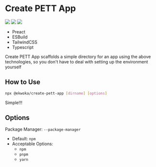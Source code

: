 # Create PETT App

[<img src="https://badgen.net/npm/v/@ekwoka/create-pett-app">](https://www.npmjs.com/package/@ekwoka/create-pett-app) <img src="https://badgen.net/npm/types/@ekwoka/create-pett-app?icon=typescript"> <img src="https://badgen.net/npm/dt/@ekwoka/create-pett-app" >

- Preact
- ESBuild
- TailwindCSS
- Typescript

Create PETT App scaffolds a simple directory for an app using the above technologies, so you don't have to deal with setting up the environment yourself

## How to Use

```bash
npx @ekwoka/create-pett-app [dirname] [options]
```

Simple!!!

## Options

Package Manager:
`--package-manager`

- Default: `npm`
- Acceptable Options:
  - `npm`
  - `pnpm`
  - `yarn`
